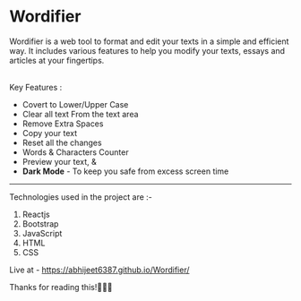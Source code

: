 <h1>Wordifier</h1>
Wordifier is a web tool to format and edit your texts in a simple and efficient way. It includes various features to help you modify your texts, essays and articles at your fingertips. <br><br>

Key Features :<br>
<ul>
<li>Covert to Lower/Upper Case
<li>Clear all text From the text area
<li>Remove Extra Spaces
<li> Copy your text
<li> Reset all the changes
<li>Words & Characters Counter
<li>Preview your text, &
  <li><strong>Dark Mode</strong> - To keep you safe from excess screen time</li>
</ul>
<hr>
<p>Technologies used in the project are :- </p>
<ol>
  <li> Reactjs
  <li> Bootstrap
  <li> JavaScript
  <li> HTML
  <li> CSS
</ol>



Live at - https://abhijeet6387.github.io/Wordifier/

Thanks for reading this!🙌🙌🙌
